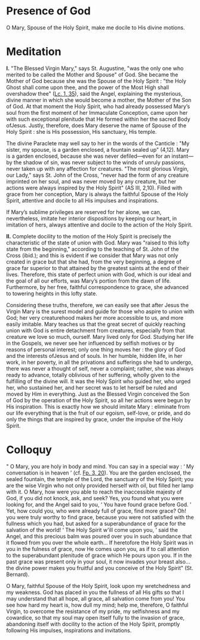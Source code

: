 # Presence of God

O Mary, Spouse of the Holy Spirit, make me docile to His divine motions.

# Meditation

**I.** "The Blessed Virgin Mary," says St. Augustine, "was the only one who merited to be called the Mother and Spouse" of God. She became the Mother of God because she was the Spouse of the Holy Spirit : "the Holy Ghost shall come upon thee, and the power of the Most High shall overshadow thee" ([Lc. 1, 35](https://vulgata.online/bible/Lc.1?ed=DR2&vfn=DR2.Lc.1.35:vs)), said the Angel, explaining the mysterious, divine manner in which she would become a mother, the Mother of the Son of God. At that moment the Holy Spirit, who had already possessed Mary’s soul from the first moment of her Immaculate Conception, came upon her with such exceptional plenitude that He formed within her the sacred Body ofJesus. Justly, therefore, does Mary deserve the name of Spouse of the Holy Spirit : she is His possession, His sanctuary, His temple.

The divine Paraclete may well say to her in the words of the Canticle : "My sister, my spouse, is a garden enclosed, a fountain sealed up" (4,12). Mary is a garden enclosed, because she was never defiled—even for an instant—by the shadow of sin, was never subject to the winds of unruly passions, never taken up with any affection for creatures. "The most glorious Virgin, our Lady," says St. John of the Cross, "never had the form of any creature imprinted on her soul, and was never moved by any creature, but her actions were always inspired by the Holy Spirit" (AS III, 2,10). Filled with grace from her conception, Mary is always the faithful Spouse of the Holy Spirit, attentive and docile to all His impulses and inspirations.

If Mary’s sublime privileges are reserved for her alone, we can, nevertheless, imitate her interior dispositions by keeping our heart, in imitation of hers, always attentive and docile to the action of the Holy Spirit.

**II.** Complete docility to the motion of the Holy Spirit is precisely the characteristic of the state of union with God. Mary was "raised to this lofty state from the beginning," according to the teaching of St. John of the Cross (ibid.); and this is evident if we consider that Mary was not only created in grace but that she had, from the very beginning, a degree of grace far superior to that attained by the greatest saints at the end of their lives. Therefore, this state of perfect union with God, which is our ideal and the goal of all our efforts, was Mary’s portion from the dawn of life. Furthermore, by her free, faithful correspondence to grace, she advanced to towering heights in this lofty state.

Considering these truths, therefore, we can easily see that after Jesus the Virgin Mary is the surest model and guide for those who aspire to union with God; her very creaturehood makes her more accessible to us, and more easily imitable. Mary teaches us that the great secret of quickly reaching union with God is entire detachment from creatures, especially from that creature we love so much, ourself. Mary lived only for God. Studying her life in the Gospels, we never see her influenced by selfish motives or by reasons of personal interest; only one thing moves her : the glory of God and the interests ofJesus and of souls. In her humble, hidden life, in her work, in her poverty, in all the privations and sufferings she had to undergo, there was never a thought of self, never a complaint; rather, she was always ready to advance, totally oblivious of her suffering, wholly given to the fulfilling of the divine will. It was the Holy Spirit who guided her, who urged her, who sustained her, and her secret was to let herself be ruled and moved by Him in everything. Just as the Blessed Virgin conceived the Son of God by the operation of the Holy Spirit, so all her actions were begun by His inspiration. This is exactly how we should imitate Mary : eliminate from our life everything that is the fruit of our egoism, self-love, or pride, and do only the things that are inspired by grace, under the impulse of the Holy Spirit.

# Colloquy

" O Mary, you are holy in body and mind. You can say in a special way : ‘ My conversation is in heaven ’ (cf. [Fp. 3, 20](https://vulgata.online/bible/BBB.3?ed=DR2&vfn=DR2.BBB.3.20:vs)). You are the garden enclosed, the sealed fountain, the temple of the Lord, the sanctuary of the Holy Spirit; you are the wise Virgin who not only provided herself with oil, but filled her lamp with it. O Mary, how were you able to reach the inaccessible majesty of God, if you did not knock, ask, and seek? Yes, you found what you were looking for, and the Angel said to you, ‘ You have found grace before God. ’ Yet, how could you, who were already full of grace, find more grace? Oh! you were truly worthy to find grace, because you were not satisfied with the fullness which you had, but asked for a superabundance of grace for the salvation of the world! ‘ The Holy Spirit w'ill come upon you, ’ said the Angel, and this precious balm was poured over you in such abundance that it flowed from you over the whole earth... If heretofore the Holy Spirit was in you in the fulness of grace, now He comes upon you, as if to call attention to the superabundant plenitude of grace which He pours upon you. If in the past grace was present only in your soul, it now invades your breast also... the divine power makes you fruitful and you conceive of the Holy Spirit" (St. Bernard).

O Mary, faithful Spouse of the Holy Spirit, look upon my wretchedness and my weakness. God has placed in you the fullness of all His gifts so that I may understand that all hope, all grace, all salvation come from you! You see how hard my heart is, how dull my mind; help me, therefore, O faithful Virgin, to overcome the resistance of my pride, my selfishness and my cowardice, so that my soul may open itself fully to the invasion of grace, abandoning itself with docility to the action of the Holy Spirit, promptly following His impulses, inspirations and invitations.
